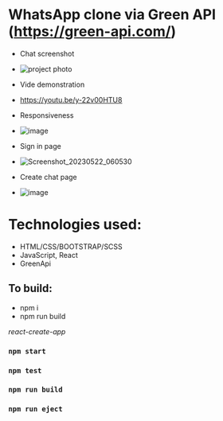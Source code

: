 # WhatsApp clone via Green API (https://green-api.com/)

- Chat screenshot
- ![project photo](https://github.com/COCABOB/whatsapp-green-api/assets/129005053/02a68883-ee70-4693-a310-c82beffa207d)

- Vide demonstration
- https://youtu.be/y-22v00HTU8

- Responsiveness
- ![image](https://github.com/COCABOB/whatsapp-green-api/assets/129005053/d803cdff-45f4-4cd8-a47e-b50d7e115aec)


- Sign in page
- ![Screenshot_20230522_060530](https://github.com/COCABOB/whatsapp-green-api/assets/129005053/67173ae3-386b-4b7b-937d-f27a904ca7fb)


- Create chat page
- ![image](https://github.com/COCABOB/whatsapp-green-api/assets/129005053/52d1c344-be74-967-b414-3e69a5272244)



# Technologies used:
- HTML/CSS/BOOTSTRAP/SCSS
- JavaScript, React
- GreenApi

## To build:
- npm i
- npm run build

*react-create-app*

### `npm start`
### `npm test`
### `npm run build`
### `npm run eject`
